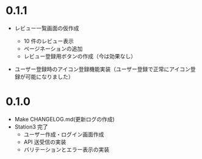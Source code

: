 # 0.1.1

- レビュー一覧画面の仮作成

  - 10 件のレビュー表示
  - ページネーションの追加
  - レビュー登録用ボタンの作成（今は効果なし）

- ユーザー登録時のアイコン登録機能実装（ユーザー登録で正常にアイコン登録が可能になりました）

# 0.1.0

- Make CHANGELOG.md(更新ログの作成)
- Station3 完了
  - ユーザー作成・ログイン画面作成
  - API 送受信の実装
  - バリテーションとエラー表示の実装
